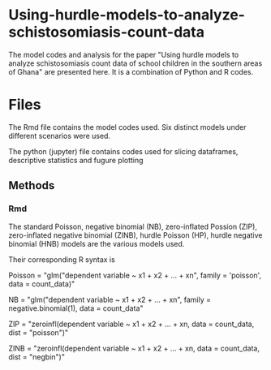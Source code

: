 # Using-hurdle-models-to-analyze-schistosomiasis-count-data
The model codes and analysis for the paper "Using hurdle models to analyze schistosomiasis count data of school children in the southern areas of Ghana" are presented here. It is a combination of Python and R codes.

# Files

The Rmd file contains the model codes used. Six distinct models under different scenarios were used.

The python (jupyter) file contains codes used for slicing dataframes, descriptive statistics and fugure plotting

## Methods

### Rmd

The standard Poisson, negative binomial (NB), zero-inflated Possion (ZIP), zero-inflated negative binomial (ZINB), hurdle Poisson (HP), hurdle negative binomial (HNB) models are the various models used.

Their corresponding R syntax is 

Poisson = "glm("dependent variable ~ x1 + x2 + ... + xn", family = 'poisson', data = count_data)"

NB = "glm("dependent variable ~ x1 + x2 + ... + xn", family = negative.binomial(1), data = count_data"

ZIP = "zeroinfl(dependent variable ~ x1 + x2 + ... + xn, data = count_data, dist = "poisson")"

ZINB = "zeroinfl(dependent variable ~ x1 + x2 + ... + xn, data = count_data, dist = "negbin")"

